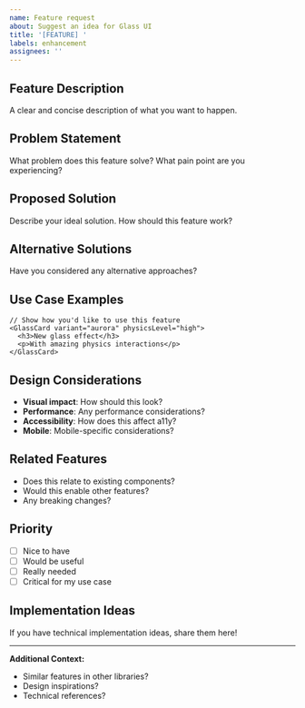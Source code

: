 ```yaml
---
name: Feature request
about: Suggest an idea for Glass UI
title: '[FEATURE] '
labels: enhancement
assignees: ''
---
```


## Feature Description
A clear and concise description of what you want to happen.

## Problem Statement
What problem does this feature solve? What pain point are you experiencing?

## Proposed Solution
Describe your ideal solution. How should this feature work?

## Alternative Solutions
Have you considered any alternative approaches?

## Use Case Examples
```tsx
// Show how you'd like to use this feature
<GlassCard variant="aurora" physicsLevel="high">
  <h3>New glass effect</h3>
  <p>With amazing physics interactions</p>
</GlassCard>
```

## Design Considerations
- **Visual impact**: How should this look?
- **Performance**: Any performance considerations?
- **Accessibility**: How does this affect a11y?
- **Mobile**: Mobile-specific considerations?

## Related Features
- Does this relate to existing components?
- Would this enable other features?
- Any breaking changes?

## Priority
- [ ] Nice to have
- [ ] Would be useful
- [ ] Really needed
- [ ] Critical for my use case

## Implementation Ideas
If you have technical implementation ideas, share them here!

---

**Additional Context:**
- Similar features in other libraries?
- Design inspirations?
- Technical references?